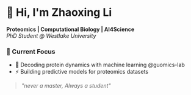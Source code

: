 # 👋 Hi, I'm Zhaoxing Li

**Proteomics | Computational Biology | AI4Science**  
*PhD Student @ Westlake University*

### 🔬 Current Focus
- 🧬 Decoding protein dynamics with machine learning @guomics-lab
- ⚡ Building predictive models for proteomics datasets


> *"never a master, Always a student"*
>
> 
<!--
**KanyeWestForRea1/KanyeWestForRea1** is a ✨ _special_ ✨ repository because its `README.md` (this file) appears on your GitHub profile.

Here are some ideas to get you started:

- 🔭 I’m currently working on ...
- 🌱 I’m currently learning ...
- 👯 I’m looking to collaborate on ...
- 🤔 I’m looking for help with ...
- 💬 Ask me about ...
- 📫 How to reach me: ...
- 😄 Pronouns: ...
- ⚡ Fun fact: ...
-->
